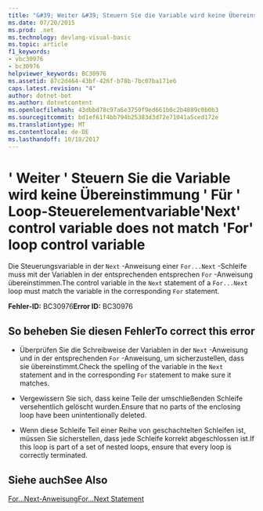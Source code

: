 ```yaml
---
title: "&#39; Weiter &#39; Steuern Sie die Variable wird keine Übereinstimmung &#39; Für &#39; Loop-Steuerelementvariable"
ms.date: 07/20/2015
ms.prod: .net
ms.technology: devlang-visual-basic
ms.topic: article
f1_keywords:
- vbc30976
- bc30976
helpviewer_keywords: BC30976
ms.assetid: 87c2d464-43bf-426f-b78b-7bc07ba171e6
caps.latest.revision: "4"
author: dotnet-bot
ms.author: dotnetcontent
ms.openlocfilehash: 43dbbd78c97a6e3759f9ed661b0c2b4889c0b0b3
ms.sourcegitcommit: bd1ef61f4bb794b25383d3d72e71041a5ced172e
ms.translationtype: MT
ms.contentlocale: de-DE
ms.lasthandoff: 10/18/2017
---
```

# <a name="39next39-control-variable-does-not-match-39for39-loop-control-variable"></a><span data-ttu-id="48b99-102">&#39; Weiter &#39; Steuern Sie die Variable wird keine Übereinstimmung &#39; Für &#39; Loop-Steuerelementvariable</span><span class="sxs-lookup"><span data-stu-id="48b99-102">&#39;Next&#39; control variable does not match &#39;For&#39; loop control variable</span></span>
<span data-ttu-id="48b99-103">Die Steuerungsvariable in der `Next` -Anweisung einer `For...Next` -Schleife muss mit der Variablen in der entsprechenden entsprechen `For` -Anweisung übereinstimmen.</span><span class="sxs-lookup"><span data-stu-id="48b99-103">The control variable in the `Next` statement of a `For...Next` loop must match the variable in the corresponding `For` statement.</span></span>  
  
 <span data-ttu-id="48b99-104">**Fehler-ID:** BC30976</span><span class="sxs-lookup"><span data-stu-id="48b99-104">**Error ID:** BC30976</span></span>  
  
## <a name="to-correct-this-error"></a><span data-ttu-id="48b99-105">So beheben Sie diesen Fehler</span><span class="sxs-lookup"><span data-stu-id="48b99-105">To correct this error</span></span>  
  
-   <span data-ttu-id="48b99-106">Überprüfen Sie die Schreibweise der Variablen in der `Next` -Anweisung und in der entsprechenden `For` -Anweisung, um sicherzustellen, dass sie übereinstimmt.</span><span class="sxs-lookup"><span data-stu-id="48b99-106">Check the spelling of the variable in the `Next` statement and in the corresponding `For` statement to make sure it matches.</span></span>  
  
-   <span data-ttu-id="48b99-107">Vergewissern Sie sich, dass keine Teile der umschließenden Schleife versehentlich gelöscht wurden.</span><span class="sxs-lookup"><span data-stu-id="48b99-107">Ensure that no parts of the enclosing loop have been unintentionally deleted.</span></span>  
  
-   <span data-ttu-id="48b99-108">Wenn diese Schleife Teil einer Reihe von geschachtelten Schleifen ist, müssen Sie sicherstellen, dass jede Schleife korrekt abgeschlossen ist.</span><span class="sxs-lookup"><span data-stu-id="48b99-108">If this loop is part of a set of nested loops, ensure that every loop is correctly terminated.</span></span>  
  
## <a name="see-also"></a><span data-ttu-id="48b99-109">Siehe auch</span><span class="sxs-lookup"><span data-stu-id="48b99-109">See Also</span></span>  
 [<span data-ttu-id="48b99-110">For...Next-Anweisung</span><span class="sxs-lookup"><span data-stu-id="48b99-110">For...Next Statement</span></span>](../../visual-basic/language-reference/statements/for-next-statement.md)
